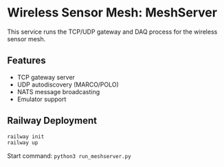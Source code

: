 # Wireless Sensor Mesh: MeshServer

This service runs the TCP/UDP gateway and DAQ process for the wireless sensor mesh.

## Features

- TCP gateway server
- UDP autodiscovery (MARCO/POLO)
- NATS message broadcasting
- Emulator support

## Railway Deployment

```bash
railway init
railway up
```

Start command: `python3 run_meshserver.py`
